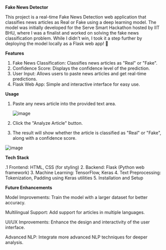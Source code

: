 
**Fake News Detector**

This project is a real-time Fake News Detection web application that classifies news articles as Real or Fake using a deep learning model. The model was initially developed for the Serve Smart Hackathon hosted by IIT BHU, where I was a finalist and worked on solving the fake news classification problem. While I didn't win, I took it a step further by deploying the model locally as a Flask web app! 🚀

**Features**

1. Fake News Classification: Classifies news articles as "Real" or "Fake".
2. Confidence Score: Displays the confidence level of the prediction.
3. User Input: Allows users to paste news articles and get real-time predictions.
4. Flask Web App: Simple and interactive interface for easy use.

**Usage**
1. Paste any news article into the provided text area.
   
   ![image](https://github.com/user-attachments/assets/e08f6019-b6d5-4d13-82a4-0b4e66c4eff6)

2. Click the "Analyze Article" button.
3. The result will show whether the article is classified as "Real" or "Fake", along with a confidence score.

![image](https://github.com/user-attachments/assets/488809d8-527d-44ea-95ec-023aa14e5eb4)

**Tech Stack**

.1 Frontend: HTML, CSS (for styling)
2. Backend: Flask (Python web framework)
3. Machine Learning: TensorFlow, Keras
4. Text Preprocessing: Tokenization, Padding using Keras utilities
5. Installation and Setup

**Future Enhancements**

Model Improvements: Train the model with a larger dataset for better accuracy.


Multilingual Support: Add support for articles in multiple languages.


UI/UX Improvements: Enhance the design and interactivity of the user interface.


Advanced NLP: Integrate more advanced NLP techniques for deeper analysis.

